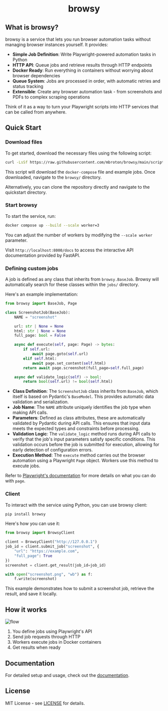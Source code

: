 <div align="center">
  <h1>browsy</h1>
</div>

## What is browsy?

browsy is a service that lets you run browser automation tasks without managing browser instances yourself. It provides:

- **Simple Job Definition**: Write Playwright-powered automation tasks in Python
- **HTTP API**: Queue jobs and retrieve results through HTTP endpoints
- **Docker Ready**: Run everything in containers without worrying about browser dependencies
- **Queue System**: Jobs are processed in order, with automatic retries and status tracking
- **Extensible**: Create any browser automation task - from screenshots and PDFs to complex scraping operations

Think of it as a way to turn your Playwright scripts into HTTP services that can be called from anywhere.

## Quick Start

### Download files

To get started, download the necessary files using the following script:
```bash
curl -LsSf https://raw.githubusercontent.com/mbroton/browsy/main/scripts/get.sh | sh
```

This script will download the `docker-compose` file and example jobs. Once downloaded, navigate to the `browsy/` directory.

Alternatively, you can clone the repository directly and navigate to the quickstart directory.

### Start browsy

To start the service, run:
```bash
docker compose up --build --scale worker=3
```

You can adjust the number of workers by modifying the `--scale worker` parameter. 

Visit `http://localhost:8000/docs` to access the interactive API documentation provided by FastAPI.

### Defining custom jobs

A job is defined as any class that inherits from `browsy.BaseJob`. Browsy will automatically search for these classes within the `jobs/` directory.

Here's an example implementation:
```python
from browsy import BaseJob, Page

class ScreenshotJob(BaseJob):
    NAME = "screenshot"

    url: str | None = None
    html: str | None = None
    full_page: bool = False

    async def execute(self, page: Page) -> bytes:
        if self.url:
            await page.goto(self.url)
        elif self.html:
            await page.set_content(self.html)
        return await page.screenshot(full_page=self.full_page)

    async def validate_logic(self) -> bool:
        return bool(self.url) != bool(self.html)
```

- **Class Definition**: The `ScreenshotJob` class inherits from `BaseJob`, which itself is based on Pydantic's `BaseModel`. This provides automatic data validation and serialization.
- **Job Name**: The `NAME` attribute uniquely identifies the job type when making API calls.
- **Parameters**: Defined as class attributes, these are automatically validated by Pydantic during API calls. This ensures that input data meets the expected types and constraints before processing.
- **Validation Logic**: The `validate_logic` method runs during API calls to verify that the job's input parameters satisfy specific conditions. This validation occurs before the job is submitted for execution, allowing for early detection of configuration errors.
- **Execution Method**: The `execute` method carries out the browser automation using a Playwright `Page` object. Workers use this method to execute jobs.

Refer to [Playwright's documentation](https://playwright.dev/python/docs/api/class-page) for more details on what you can do with `page`.

### Client

To interact with the service using Python, you can use browsy client:
```bash
pip install browsy
```

Here's how you can use it:
```python
from browsy import BrowsyClient

client = BrowsyClient("http://127.0.0.1")
job_id = client.submit_job("screenshot", {
    "url": "https://example.com",
    "full_page": True
})
screenshot = client.get_result(job_id=job_id)

with open("screenshot.png", "wb") as f:
    f.write(screenshot)
```

This example demonstrates how to submit a screenshot job, retrieve the result, and save it locally.

## How it works

![flow](.github/assets/flow.png)

1. You define jobs using Playwright's API
2. Send job requests through HTTP
3. Workers execute jobs in Docker containers
4. Get results when ready

## Documentation

For detailed setup and usage, check out the [documentation](https://broton.dev/).

## License

MIT License - see [LICENSE](LICENSE) for details.

